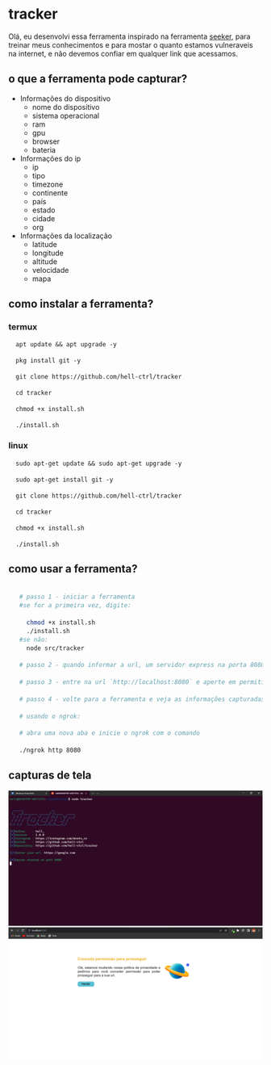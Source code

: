
# tracker

Olá, eu desenvolvi essa ferramenta inspirado na ferramenta [seeker](https://github.com/thewhiteh4t/seeker), para treinar meus conhecimentos e para mostar o quanto estamos vulneraveis na internet, e não devemos confiar em qualquer link que acessamos.


## o que a ferramenta pode capturar?

* Informações do dispositivo
  * nome do dispositivo
  * sistema operacional
  * ram
  * gpu
  * browser
  * bateria
* Informações do ip
  * ip
  * tipo
  * timezone
  * continente
  * país
  * estado
  * cidade
  * org
* Informações da localização
  * latitude
  * longitude
  * altitude
  * velocidade
  * mapa

## como instalar a ferramenta?

### termux
```
  apt update && apt upgrade -y

  pkg install git -y

  git clone https://github.com/hell-ctrl/tracker

  cd tracker

  chmod +x install.sh

  ./install.sh
```
### linux
```
  sudo apt-get update && sudo apt-get upgrade -y

  sudo apt-get install git -y

  git clone https://github.com/hell-ctrl/tracker

  cd tracker

  chmod +x install.sh

  ./install.sh
 ```
## como usar a ferramenta?

```bash

   # passo 1 - iniciar a ferramenta
   #se for a primeira vez, digite:

     chmod +x install.sh
     ./install.sh
   #se não:
     node src/tracker

   # passo 2 - quando informar a url, um servidor express na porta 8080 será iniciando.

   # passo 3 - entre na url `http://localhost:8080` e aperte em permitir, aceitando a solicitação de localização.

   # passo 4 - volte para a ferramenta e veja as informações capturadas.

   # usando o ngrok:

   # abra uma nova aba e inicie o ngrok com o comando

   ./ngrok http 8080

```

## capturas de tela

![tracker](https://raw.githubusercontent.com/hell-ctrl/tracker/main/public/assets/tracker.png)
![localhost](https://raw.githubusercontent.com/hell-ctrl/tracker/main/public/assets/localhost.png)
